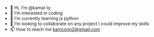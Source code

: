 - 👋 Hi, I’m @kamal-ly
- 👀 I’m interested in coding 
- 🌱 I’m currently learning js python   
- 💞️ I’m looking to collaborate on any project I could improve my skills 
- 📫 How to reach me kamconn2@gmail.com

